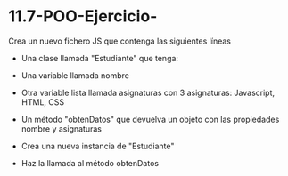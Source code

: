 # 11.7-POO-Ejercicio-

Crea un nuevo fichero JS que contenga las siguientes líneas

- Una clase llamada "Estudiante" que tenga:

- Una variable llamada nombre

- Otra variable lista llamada asignaturas con 3 asignaturas: Javascript, HTML, CSS

- Un método "obtenDatos" que devuelva un objeto con las propiedades nombre y asignaturas

- Crea una nueva instancia de "Estudiante"

- Haz la llamada al método obtenDatos
